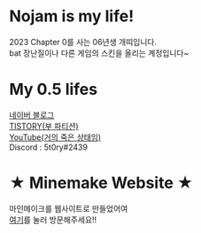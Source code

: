 # Nojam is my life!
2023 Chapter 0를 사는 06년생 개띠입니다.  
bat 장난질이나 다른 게임의 스킨을 올리는 계정입니다~  
# My 0.5 lifes
[네이버 블로그](https://blog.naver.com/tvasuper)  
[TISTORY(부 파티션)](https://5t0ryblog.tistory.com/)  
[YouTube(거의 죽은 상태임)](https://www.youtube.com/@5t0ry)  
Discord : 5t0ry#2439

# ★ Minemake Website ★
마인메이크를 웹사이트로 만들었어여  
[여기](https://sites.google.com/view/minemake)를 눌러 방문해주세요!!
